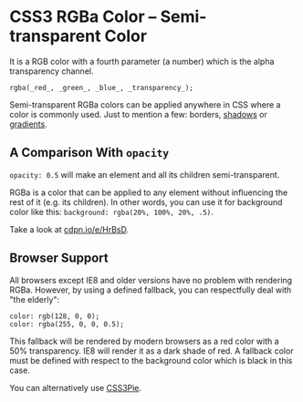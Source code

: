 CSS3 RGBa Color – Semi-transparent Color
========================================

It is a RGB color with a fourth parameter (a number) which is the alpha
transparency channel.

~~~~~~~~~~~~~~~~~~~~~~~~~~~~~~~~~~~~~~~~~~~~~~~~~~~~~~~~~~~~~~~~~~~~~~~~~~~~~~~~
rgba(_red_, _green_, _blue_, _transparency_);
~~~~~~~~~~~~~~~~~~~~~~~~~~~~~~~~~~~~~~~~~~~~~~~~~~~~~~~~~~~~~~~~~~~~~~~~~~~~~~~~

Semi-transparent RGBa colors can be applied anywhere in CSS where a color is
commonly used. Just to mention a few: borders, [shadows](<css3-box-shadow.md>)
or [gradients](<css3-gradients.md>).

A Comparison With `opacity`
---------------------------

`opacity: 0.5` will make an element and all its children semi-transparent.

RGBa is a color that can be applied to any element without influencing the rest
of it (e.g. its children). In other words, you can use it for background color
like this: `background: rgba(20%, 100%, 20%, .5)`.

Take a look at [cdpn.io/e/HrBsD](<http://cdpn.io/e/HrBsD>).

Browser Support
---------------

All browsers except IE8 and older versions have no problem with rendering RGBa.
However, by using a defined fallback, you can respectfully deal with "the
elderly":

~~~~~~~~~~~~~~~~~~~~~~~~~~~~~~~~~~~~~~~~~~~~~~~~~~~~~~~~~~~~~~~~~~~~~~~~~~~~~~~~
color: rgb(128, 0, 0);
color: rgba(255, 0, 0, 0.5);
~~~~~~~~~~~~~~~~~~~~~~~~~~~~~~~~~~~~~~~~~~~~~~~~~~~~~~~~~~~~~~~~~~~~~~~~~~~~~~~~

This fallback will be rendered by modern browsers as a red color with a 50%
transparency. IE8 will render it as a dark shade of red. A fallback color must
be defined with respect to the background color which is black in this case.

You can alternatively use
[CSS3Pie](<http://css3pie.com/documentation/supported-css3-features/>).
